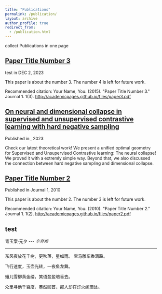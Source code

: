 ```yaml
---
title: "Publications"
permalink: /publication/
layout: archive
author_profile: true
redirect_from: 
  - /publication.html
---
```


collect Publications in one page

## [Paper Title Number 3](http://academicpages.github.io/files/paper3.pdf)
test in DEC 2, 2023

This paper is about the number 3. The number 4 is left for future work.

Recommended citation: Your Name, You. (2015). "Paper Title Number 3." Journal 1. 1(3). http://academicpages.github.io/files/paper3.pdf

## [On neural and dimensional collapse in supervised and unsupervised contrastive learning with hard negative sampling](/)
Published in , 2023

Check our latest theoretical work! We present a unified optimal geometry for Supervised and Unsupervised Contrastive learning: The neural collapse! We proved it with a extremly simple way. Beyond that, we also discussed the connection between hard negative sampling and dimensional collapse.

## [Paper Title Number 2](/)
Published in Journal 1, 2010

This paper is about the number 2. The number 3 is left for future work.

Recommended citation: Your Name, You. (2010). "Paper Title Number 2." Journal 1. 1(2). http://academicpages.github.io/files/paper2.pdf

## test

青玉案·元夕 --- _辛弃疾_
<hr>

东风夜放花千树，更吹落，星如雨。
宝马雕车香满路。

飞行速度，玉壶光转，一夜鱼龙舞。

蛾儿雪柳黄金缕，笑语盈盈暗香去。

众里寻他千百度，蓦然回首，那人却在灯火阑珊处。
